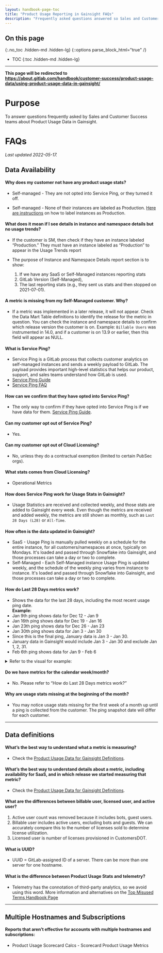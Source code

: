 ```yaml
---
layout: handbook-page-toc
title: "Product Usage Reporting in Gainsight FAQs"
description: "Frequently asked questions answered so Sales and Customer Success teams can confidently use Product Usage Reporting to support their customers' top initiatives and business objectives."
---
```


<link rel="stylesheet" type="text/css" href="/stylesheets/biztech.css" />

## On this page
{:.no_toc .hidden-md .hidden-lg}
{::options parse_block_html="true" /}

- TOC
{:toc .hidden-md .hidden-lg}

---

**This page will be redirected to https://about.gitlab.com/handbook/customer-success/product-usage-data/using-product-usage-data-in-gainsight/**

# Purpose

To answer questions frequently asked by Sales and Customer Success teams about Product Usage Data in Gainsight.

# FAQs

_Last updated 2022-05-17._

## Data Availability

#### Why does my customer not have any product usage stats?
- Self-managed - They are not opted into Service Ping, or they turned it off.

- Self-managed - None of their instances are labeled as Production. [Here are instructions](https://about.gitlab.com/handbook/customer-success/product-usage-data/using-product-usage-data-in-gainsight/#updating-self-managed-instance-type) on how to label instances as Production.

#### What does it mean if I see details in instance and namespace details but no usage trends? 
- If the customer is SM, then check if they have an instance labeled “Production.” They must have an instance labeled as “Production” to appear in the Usage Trends report

- The purpose of  Instance and Namespace Details report section is to show: 
  1. If we have any SaaS or Self-Managed instances reporting stats
  2. GitLab Version (Self-Managed),
  3. The last reporting stats (e.g., they sent us stats and then stopped on 2021-07-01). 

#### A metric is missing from my Self-Managed customer. Why?
- If a metric was implemented in a later release, it will not appear. Check the Data Mart Table definitions to identify the release for the metric in question. You can check the instance and namespace details to confirm which release version the customer is on. Example: `Billable Users` was instrumented in 14.0, and if a customer is on 13.9 or earlier, then this field will appear as NULL.

#### What is Service Ping?
- Service Ping is a GitLab process that collects customer analytics on self-managed instances and sends a weekly payload to GitLab. The payload provides important high-level statistics that helps our product, support, and sales teams understand how GitLab is used.
- [Service Ping Guide](https://docs.gitlab.com/ee/development/service_ping/)
- [Service Ping FAQ](https://about.gitlab.com/handbook/customer-success/csm/service-ping-faq/)

#### How can we confirm that they have opted into Service Ping?
- The only way to confirm if they have opted into Service Ping is if we have data for them. [Service Ping Guide](https://docs.gitlab.com/ee/development/service_ping/). 

#### Can my customer opt out of Service Ping?
- Yes.

#### Can my customer opt out of Cloud Licensing?
- No, unless they do a contractual exemption (limited to certain PubSec orgs).

#### What stats comes from Cloud Licensing?
- Operational Metrics

#### How does Service Ping work for Usage Stats in Gainsight? 
- Usage Statistics are received and collected weekly, and those stats are added to Gainsight every week. Even though the metrics are received and added weekly, the metrics are still shown as monthly, such as `Last 28 Days (L28)` or `All-Time`. 

#### How often is the data updated in Gainsight?
- SaaS - Usage Ping is manually pulled weekly on a schedule for the entire instance, for all customers/namespaces at once, typically on Mondays. It's loaded and passed through Snowflake into Gainsight, and those processes can take a day or two to complete.
- Self-Managed - Each Self-Managed instance Usage Ping is updated weekly, and the schedule of the weekly ping varies from instance to instance. It's loaded and passed through Snowflake into Gainsight, and those processes can take a day or two to complete.

#### How do Last 28 Days metrics work?
- Shows the data for the last 28 days, including the most recent usage ping date.<br>
**Example:**<br>
- Jan 9th ping shows data for Dec 12 - Jan 9
- Jan 16th ping shows data for Dec 19 - Jan 16
- Jan 23th ping shows data for Dec 26 - Jan 23
- Jan 30th ping shows data for Jan 3 - Jan 30
- Since this is the final ping, January data is Jan 3 - Jan 30.
- January data in Gainsight would include Jan 3 - Jan 30 and exclude Jan 1, 2, 31.
- Feb 6th ping shows data for Jan 9 - Feb 6 <br>
<details>
  <summary markdown="span"> Refer to the visual for example: </summary>
 ![28d Logic](https://lucid.app/publicSegments/view/0de4f2de-99f8-44a1-a47d-a7b31cab896e/image.png)
</details>

#### Do we have metrics for the calendar week/month?
- No. Please refer to “How do Last 28 Days metrics work?” 

#### Why are usage stats missing at the beginning of the month?
- You may notice usage stats missing for the first week of a month up until a ping is collected from the customer. The ping snapshot date will differ for each customer.

---

## Data definitions

#### What’s the best way to understand what a metric is measuring?
- Check the [Product Usage Data for Gainsight Definitions](https://docs.google.com/spreadsheets/d/1EhSXqx6YXcpqHg2TpS0ZN5Rk_d2hhrTPrW5FTbmuZjw/edit?usp=sharing).

#### What’s the best way to understand details about a metric, including availability for SaaS, and in which release we started measuring that metric?
- Check the [Product Usage Data for Gainsight Definitions](https://docs.google.com/spreadsheets/d/1EhSXqx6YXcpqHg2TpS0ZN5Rk_d2hhrTPrW5FTbmuZjw/edit?usp=sharing).

#### What are the differences between billable user, licensed user, and active user?
 1. Active user count was removed because it includes bots, guest users. 
 2. Billable user includes active users, excluding bots and guests. We can accurately compare this to the number of licenses sold to determine license utilization.
 3. Licensed user is number of licenses provisioned in CustomersDOT.

#### What is UUID?
- UUID = GitLab-assigned ID of a server. There can be more than one server for one hostname.

#### What is the difference between Product Usage Stats and telemetry?
- Telemetry has the connotation of third-party analytics, so we avoid using this word. More information and alternatives on the [Top Misused Terms Handbook Page](https://about.gitlab.com/handbook/communication/top-misused-terms/#telemetry)

---

## Multiple Hostnames and Subscriptions

#### Reports that aren’t effective for accounts with multiple hostnames and subscriptions: 
-  Product Usage Scorecard Calcs - Scorecard Product Usage Metrics



